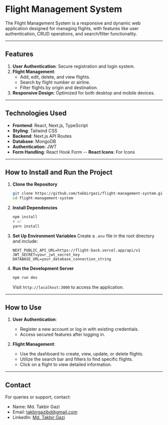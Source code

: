 # Flight Management System

The Flight Management System is a responsive and dynamic web application designed for managing flights, with features like user authentication, CRUD operations, and search/filter functionality.

---

## Features

1. **User Authentication**: Secure registration and login system.
2. **Flight Management**:
   - Add, edit, delete, and view flights.
   - Search by flight number or airline.
   - Filter flights by origin and destination.
3. **Responsive Design**: Optimized for both desktop and mobile devices.

---

## Technologies Used

- **Frontend**: React, Next.js, TypeScript
- **Styling**: Tailwind CSS
- **Backend**: Next.js API Routes
- **Database**: MongoDB
- **Authentication**: JWT
- **Form Handling**: React Hook Form
-- **React Icons**: For Icons

---

## How to Install and Run the Project

1. **Clone the Repository**
   ```bash
   git clone https://github.com/takbirgazi/flight-management-system.git
   cd flight-management-system
   ```

2. **Install Dependencies**
   ```bash
   npm install
   # or
   yarn install
   ```

3. **Set Up Environment Variables**
   Create a `.env` file in the root directory and include:
   ```env
   NEXT_PUBLIC_API_URL=https://flight-back.vercel.app/api/v1
   JWT_SECRET=your_jwt_secret_key
   DATABASE_URL=your_database_connection_string
   ```

4. **Run the Development Server**
   ```bash
   npm run dev
   ```
   Visit `http://localhost:3000` to access the application.

---

## How to Use

1. **User Authentication**:
   - Register a new account or log in with existing credentials.
   - Access secured features after logging in.

2. **Flight Management**:
   - Use the dashboard to create, view, update, or delete flights.
   - Utilize the search bar and filters to find specific flights.
   - Click on a flight to view detailed information.

---

## Contact

For queries or support, contact:
- Name: Md. Takbir Gazi
- Email: takbirgazibd@gmail.com
- LinkedIn: [Md. Takbir Gazi](https://www.linkedin.com/in/takbirgazi)